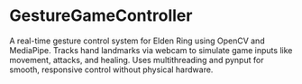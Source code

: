 # GestureGameController
A real-time gesture control system for Elden Ring using OpenCV and MediaPipe. Tracks hand landmarks via webcam to simulate game inputs like movement, attacks, and healing. Uses multithreading and pynput for smooth, responsive control without physical hardware.
